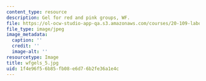 ```yaml
---
content_type: resource
description: Gel for red and pink groups, WF.
file: https://ol-ocw-studio-app-qa.s3.amazonaws.com/courses/20-109-laboratory-fundamentals-in-biological-engineering-fall-2007/1f4e96f56b85fb08e6d76b2fe36a1e4c_wfgels_5.jpg
file_type: image/jpeg
image_metadata:
  caption: ''
  credit: ''
  image-alt: ''
resourcetype: Image
title: wfgels_5.jpg
uid: 1f4e96f5-6b85-fb08-e6d7-6b2fe36a1e4c
---
```

